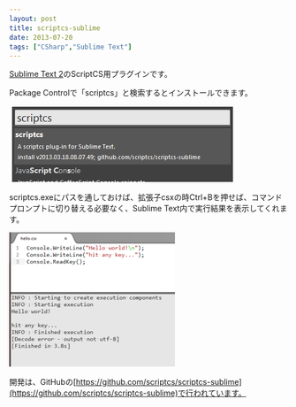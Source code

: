 ```yaml
---
layout: post
title: scriptcs-sublime
date: 2013-07-20
tags: ["CSharp","Sublime Text"]
---
```


[Sublime Text 2](http://www.sublimetext.com/)のScriptCS用プラグインです。

Package Controlで「scriptcs」と検索するとインストールできます。

![scriptcs-sublime](scriptcs-sublime.png)

scriptcs.exeにパスを通しておけば、拡張子csxの時Ctrl+Bを押せば、コマンドプロンプトに切り替える必要なく、Sublime Text内で実行結果を表示してくれます。

![scriptcs-sublime2](scriptcs-sublime2-300x243.png)

開発は、GitHubの[https://github.com/scriptcs/scriptcs-sublime](https://github.com/scriptcs/scriptcs-sublime)で行われています。